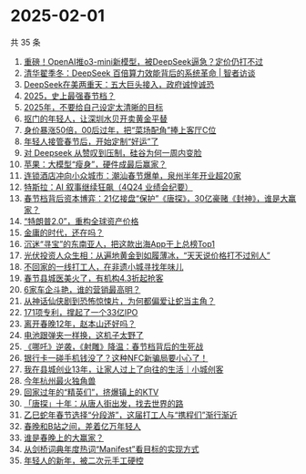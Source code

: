 # 2025-02-01

共 35 条

<!-- BEGIN 36KR -->
<!-- 最后更新时间 2025-02-01 13:13:21 +0800 -->
1. [重磅！OpenAI推o3-mini新模型，被DeepSeek逼急？定价仍打不过](https://36kr.com/p/3147159755004679)
1. [清华翟季冬：DeepSeek 百倍算力效能背后的系统革命 | 智者访谈](https://36kr.com/p/3144835983071750)
1. [DeepSeek在美两重天：五大巨头接入，政府诚惶诚恐](https://36kr.com/p/3146488102656514)
1. [2025，史上最强春节档？](https://36kr.com/p/3144470037617154)
1. [2025年，不要给自己设定太清晰的目标](https://36kr.com/p/3118113467273472)
1. [抠门的年轻人，让深圳水贝开卖黄金平替](https://36kr.com/p/3146582711926281)
1. [身价暴涨50倍，00后过年，把“菜场配角”捧上客厅C位](https://36kr.com/p/3146699404515847)
1. [年轻人接管春节后，开始定制“好运”了](https://36kr.com/p/3146067940071941)
1. [对 Deepseek 从赞叹到压制，硅谷为何一周内变脸](https://36kr.com/p/3146127487080969)
1. [苹果：大模型“瘦身”，硬件成最后赢家？](https://36kr.com/p/3146025063996166)
1. [连锁酒店冲向小众城市：潮汕春节爆单，泉州半年开业超20家](https://36kr.com/p/3146223050840832)
1. [特斯拉：AI 叙事继续狂飙（4Q24 业绩会纪要）](https://36kr.com/p/3146025023150600)
1. [春节档背后资本博弈：21亿接盘“保护”《唐探》，30亿豪赌《封神》，谁是大赢家？](https://36kr.com/p/3146126532139782)
1. [“特朗普2.0”，重构全球资产价格](https://36kr.com/p/3146010328521219)
1. [金庸的时代，还在吗？](https://36kr.com/p/3146553225796103)
1. [沉迷“寻宝”的东南亚人，把这款出海App干上总榜Top1](https://36kr.com/p/3146716012796673)
1. [光伏投资人众生相：从遍地黄金到如履薄冰，“天天说价格打不过别人”](https://36kr.com/p/3146108357876487)
1. [不回家的一线打工人，在非遗小城寻找年味儿](https://36kr.com/p/3145151908305666)
1. [春节县城医美火了，有机构4.3折起抢客](https://36kr.com/p/3146223076989442)
1. [6家车企斗艳，谁的营销最高明？](https://36kr.com/p/3145974920157954)
1. [从神话仙侠剧到恐怖惊悚片，为何都偏爱让蛇当主角？](https://36kr.com/p/3144821538619144)
1. [171项专利，撑起了一个33亿IPO](https://36kr.com/p/3144947090201344)
1. [离开春晚12年，赵本山还好吗？](https://36kr.com/p/3144956882262789)
1. [电池跟弹夹一样换，这机子太野了](https://36kr.com/p/3146029578984198)
1. [《哪吒》逆袭，《射雕》降温：春节档背后的生死战](https://36kr.com/p/3144542038628866)
1. [银行卡一碰手机钱没了？这种NFC新骗局要小心了！](https://36kr.com/p/3143671575723777)
1. [我在县城创业13年，让家人过上了向往的生活｜小城创客](https://36kr.com/p/3145091743783686)
1. [今年杭州最火独角兽](https://36kr.com/p/3144890438670853)
1. [回家过年的“精英们”，挤爆镇上的KTV](https://36kr.com/p/3145901837712902)
1. [「唐探」十年：从唐人街出发，找去世界的路](https://36kr.com/p/3145378670526208)
1. [乙巳蛇年春节选择“分段游”，这届打工人与“携程们”渐行渐近](https://36kr.com/p/3145396460240385)
1. [春晚和B站之间，差着亿万年轻人](https://36kr.com/p/3144053567815424)
1. [谁是春晚上的大赢家？](https://36kr.com/p/3144725655125768)
1. [从剑桥词典年度热词“Manifest”看目标的实现方式](https://36kr.com/p/3115577874223369)
1. [年轻人的新年，被二次元手工硬控](https://36kr.com/p/3145238974053896)
<!-- END 36KR -->